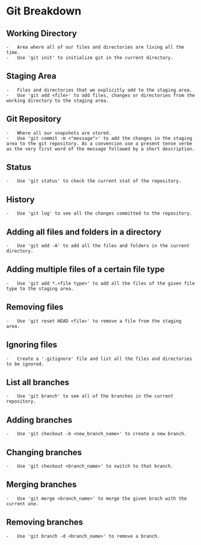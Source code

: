 # Git Breakdown

## Working Directory

    -   Area where all of our files and directories are living all the time.
    -   Use 'git init' to initialize git in the current directory.

## Staging Area

    -   Files and directories that we explicitly add to the staging area.
    -   Use 'git add <file>' to add files, changes or directories from the working directory to the staging area.

## Git Repository

    -   Where all our snapshots are stored.
    -   Use 'git commit -m <"message">' to add the changes in the staging area to the git repository. As a convencion use a present tense verbe as the very first word of the message followed by a short description.

## Status

    -   Use 'git status' to check the current stat of the repository.

## History

    -   Use 'git log' to see all the changes committed to the repository.

## Adding all files and folders in a directory

    -   Use 'git add -A' to add all the files and folders in the current directory.

## Adding multiple files of a certain file type

    -   Use 'git add *.<file type>' to add all the files of the given file type to the staging area.

## Removing files

    -   Use 'git reset HEAD <file>' to remove a file from the staging area.

## Ignoring files

    -   Create a '.gitignore' file and list all the files and directories to be ignored.

## List all branches

    -   Use 'git branch' to see all of the branches in the current repository.

## Adding branches

    -   Use 'git checkout -b <new_branch_name>' to create a new branch.

## Changing branches

    -   Use 'git checkout <branch_name>' to switch to that branch.

## Merging branches

    -   Use 'git merge <branch_name>' to merge the given brach with the current one.

## Removing branches

    -   Use 'git branch -d <branch_name>' to remove a branch.
